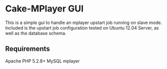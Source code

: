 Cake-MPlayer GUI
=======

This is a simple gui to handle an mplayer upstart job running on slave mode.
Included is the upstart job configuration tested on Ubuntu 12.04 Server, as well as the database schema.

Requirements
------------
Apache
PHP 5.2.8+
MySQL
mplayer

